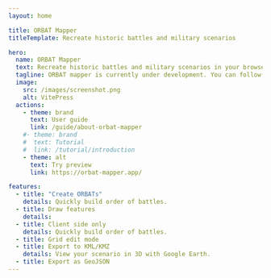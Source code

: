 ```yaml
---
layout: home

title: ORBAT Mapper
titleTemplate: Recreate historic battles and military scenarios

hero:
  name: ORBAT Mapper
  text: Recreate historic battles and military scenarios in your browser
  tagline: ORBAT mapper is currently under development. You can follow the development on GitHub and try a work in progress preview.
  image:
    src: /images/screenshot.png
    alt: VitePress
  actions:
    - theme: brand
      text: User guide
      link: /guide/about-orbat-mapper
    #- theme: brand
    #  text: Tutorial
    #  link: /tutorial/introduction
    - theme: alt
      text: Try preview
      link: https://orbat-mapper.app/

features:
  - title: "Create ORBATs"
    details: Quickly build order of battles.
  - title: Draw features
    details:
  - title: Client side only
    details: Quickly build order of battles.
  - title: Grid edit mode
  - title: Export to KML/KMZ
    details: View your scenario in 3D with Google Earth.
  - title: Export as GeoJSON
---
```

